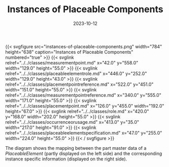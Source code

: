﻿---
title: Instances of Placeable Components
toc: false
type: specs
layout: diagram
date: "2023-10-12"
draft: false
specification: VEC
version: 2.1.0
documentType: "Recommendation"
elementType: Diagram
classes:
  - MeasurementPoint
  - PlaceableElementRole
  - PlacementPointReference
  - MeasurementPointReference
  - PlacementPoint
  - Role
  - OccurrenceOrUsage
  - PlaceableElementSpecification
menu:
  VEC-2.1.0:    
    parent: instances-of-components
    identifier: instances-of-components/instances-of-placeable-components
    weight: 1007013 

# Prev/next pager order (if `docs_section_pager` enabled in `params.toml`)
weight: 1007013
---
{{< svgfigure src="instances-of-placeable-components.png" width="784" height="638" caption="Instances of Placeable Components" numbered="true" >}}
  {{< svglink relref="../../classes/measurementpoint.md" x="42.0" y="558.0" width="129.0" height="55.0" >}}
  {{< svglink relref="../../classes/placeableelementrole.md" x="446.0" y="252.0" width="129.0" height="43.0" >}}
  {{< svglink relref="../../classes/placementpointreference.md" x="522.0" y="451.0" width="151.0" height="55.0" >}}
  {{< svglink relref="../../classes/measurementpointreference.md" x="340.0" y="555.0" width="171.0" height="55.0" >}}
  {{< svglink relref="../../classes/placementpoint.md" x="126.0" y="455.0" width="192.0" height="67.0" >}}
  {{< svglink relref="../../classes/role.md" x="420.0" y="168.0" width="202.0" height="55.0" >}}
  {{< svglink relref="../../classes/occurrenceorusage.md" x="413.0" y="35.0" width="217.0" height="91.0" >}}
  {{< svglink relref="../../classes/placeableelementspecification.md" x="47.0" y="255.0" width="224.0" height="55.0" >}}
{{< / svgfigure >}}
<p> The diagram shows the mapping between the part master data of a <i>PlaceableElement</i> (partly displayed on the left side)&#160;and the corresponding instance specific information (displayed on the right side).      </p>